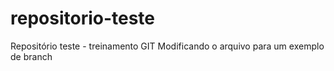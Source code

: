 # repositorio-teste
Repositório teste - treinamento GIT
Modificando o arquivo para um exemplo de branch

